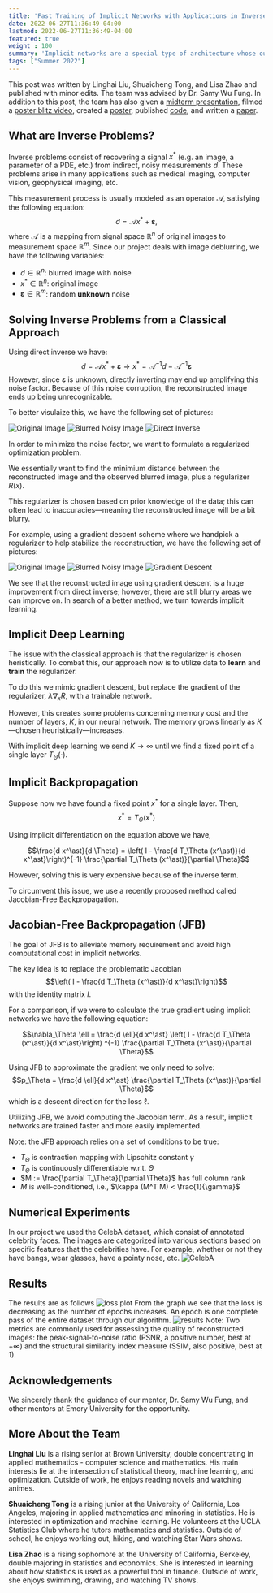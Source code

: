 ```yaml
---
title: 'Fast Training of Implicit Networks with Applications in Inverse Problems'
date: 2022-06-27T11:36:49-04:00
lastmod: 2022-06-27T11:36:49-04:00
featured: true
weight : 100
summary: 'Implicit networks are a special type of architecture whose outputs are defined by a fixed point (or optimality) condition. To evaluate these networks, one performs an iterative process, where each iteration is considered a layer of the network. The depth of these networks often vary depending on the complexity of the input data; for instance, in natural language processing, it might take 3 iterations (or layers) to output the sentiment of a simple sentence, but it might take 100 layers for the network to output the sentiment of a complicated sentence. Unfortunately, training implicit networks efficiently typically comes at additional computational cost. This project explores fast and efficient algorithms for training implicit networks, with emphasis on their applications to inverse problems.'
tags: ["Summer 2022"]
---
```

This post was written by Linghai Liu, Shuaicheng Tong, and Lisa Zhao and published with minor edits. The team was advised by Dr. Samy Wu Fung. In addition to this post, the team has also given a [midterm presentation](Midterm_Presentation_TeamJFB.pdf), filmed a [poster blitz video](https://youtu.be/oIwL3E2yULg), created a [poster](REURET_Poster_Team_JFB.pdf), published [code](https://github.com/lliu58b/Jacobian-free-Backprop-Implicit-Networks), and written a [paper](Manuscript_JFB.pdf). 

## What are Inverse Problems?
Inverse problems consist of recovering a signal $x^\ast$ (e.g. an image, a parameter of a PDE, etc.) from indirect, noisy measurements $d$. These problems arise in many applications such as medical imaging, computer vision, geophysical imaging, etc. 

This measurement process is usually modeled as an operator $\mathcal{A}$, satisfying the following equation: 
$$ d = \mathcal{A} x^\ast + \boldsymbol{\varepsilon}, $$ 
where $\mathcal{A}$ is a mapping from signal space $\mathbb{R}^n$ of original images to measurement space $\mathbb{R}^m$. Since our project deals with image deblurring, we have the following variables:
- $d \in \mathbb{R}^{n}$: blurred image with noise
- $x^\ast \in \mathbb{R}^{n}$: original image
- $\boldsymbol{\varepsilon} \in \mathbb{R}^{m}$: random **unknown** noise 

## Solving Inverse Problems from a Classical Approach
Using direct inverse we have:
$$ d = \mathcal{A} x^\ast + \boldsymbol{\varepsilon} \Longrightarrow x^\ast =  \mathcal{A}^{-1} d - \mathcal{A}^{-1} \boldsymbol{\varepsilon} $$
However, since $\boldsymbol{\varepsilon}$ is unknown, directly inverting may end up amplifying this noise factor⁠. Because of this noise corruption, the reconstructed image ends up being unrecognizable. 

To better visulaize this, we have the following set of pictures: 

![Original Image](imgs/inverse1.png "Original Image") ![Blurred Noisy Image](imgs/inverse2.png "Blurred Noisy Image") ![Direct Inverse](imgs/inverse3.png "Direct Inverse")

In order to minimize the noise factor, we want to formulate a regularized optimization problem.

We essentially want to find the minimium distance between the reconstructed image and the observed blurred image, plus a regularizer $R(x)$. 

This regularizer is chosen based on prior knowledge of the data; this can often lead to inaccuracies—meaning the reconstructed image will be a bit blurry. 

For example, using a gradient descent scheme where we handpick a regularizer to help stabilize the reconstruction, we have the following set of pictures: 

![Original Image](imgs/inverse1.png "Original Image") ![Blurred Noisy Image](imgs/inverse2.png "Blurred Noisy Image") ![Gradient Descent](imgs/gd4.png "Gradient Descent")

We see that the reconstructed image using gradient descent is a huge improvement from direct inverse; however, there are still blurry areas we can improve on. In search of a better method, we turn towards implicit learning.  

## Implicit Deep Learning
The issue with the classical approach is that the regularizer is chosen heristically. To combat this, our approach now is to utilize data to **learn** and **train** the regularizer.

To do this we mimic gradient descent, but replace the gradient of the regularizer, $\lambda \nabla_x R$, with a trainable network. 

However, this creates some problems concerning memory cost and the number of layers, $K$, in our neural network. The memory grows linearly as $K$—chosen heuristically—increases. 

With implicit deep learning we send $K \to \infty$ until we find a fixed point of a single layer $T_\Theta(\cdot)$. 

## Implicit Backpropagation 
Suppose now we have found a fixed point $x^\ast$ for a single layer. Then, $$ x^\ast = T_\Theta (x^\ast) $$

Using implicit differentiation on the equation above we have, 

$$\frac{d x^\ast}{d \Theta} = \left( I - \frac{d T_\Theta (x^\ast)}{d x^\ast}\right)^{-1} \frac{\partial T_\Theta (x^\ast)}{\partial \Theta}$$ 

However, solving this is very expensive because of the inverse term.

To circumvent this issue, we use a recently proposed method called Jacobian-Free Backpropagation.

## Jacobian-Free Backpropagation (JFB)
The goal of JFB is to alleviate memory requirement and avoid high computational cost in implicit networks. 

The key idea is to replace the problematic Jacobian $$\left( I - \frac{d T_\Theta (x^\ast)}{d x^\ast}\right)$$ with the identity matrix $I$. 

For a comparison, if we were to calculate the true gradient using implicit networks we have the following equation: 

$$\nabla_\Theta \ell = \frac{d \ell}{d x^\ast} \left( I - \frac{d T_\Theta (x^\ast)}{d x^\ast}\right) ^{-1} \frac{\partial T_\Theta (x^\ast)}{\partial \Theta}$$

Using JFB to approximate the gradient we only need to solve: 
$$p_\Theta = \frac{d \ell}{d x^\ast} \frac{\partial T_\Theta (x^\ast)}{\partial \Theta}$$ 
which is a descent direction for the loss $\ell$. 

Utilizing JFB, we avoid computing the Jacobian term. As a result, implicit networks are trained faster and more easily implemented.  

Note: the JFB approach relies on a set of conditions to be true:
- $T_\Theta$ is contraction mapping with Lipschitz constant $\gamma$
- $T_\Theta$ is continuously differentiable w.r.t. $\Theta$
- $M := \frac{\partial T_\Theta}{\partial \Theta}$ has full column rank 
- $M$ is well-conditioned, i.e., $\kappa (M^T M) < \frac{1}{\gamma}$

## Numerical Experiments
In our project we used the CelebA dataset, which consist of annotated celebrity faces. The images are categorized into various sections based on specific features that the celebrities have. For example, whether or not they have bangs, wear glasses, have a pointy nose, etc. 
![CelebA](imgs/celebA.jpg)

## Results
The results are as follows
![loss plot](imgs/loss_plot-1.jpg)
From the graph we see that the loss is decreasing as the number of epochs increases. An epoch is one complete pass of the entire dataset through our algorithm. 
![results](imgs/truth_36-1.jpg)
Note: Two metrics are commonly used for assessing the quality of reconstructed images: the peak-signal-to-noise ratio (PSNR, a positive number, best at $+\infty$) and the structural similarity index measure (SSIM, also positive, best at $1$).

## Acknowledgements
We sincerely thank the guidance of our mentor, Dr. Samy Wu Fung, and other mentors at Emory University for the opportunity. 

## More About the Team
**Linghai Liu** is a rising senior at Brown University, double concentrating in applied mathematics - computer science and mathematics. His main interests lie at the intersection of statistical theory, machine learning, and optimization. Outside of work, he enjoys reading novels and watching animes. 

**Shuaicheng Tong** is a rising junior at the University of California, Los Angeles, majoring in applied mathematics and minoring in statistics. He is interested in optimization and machine learning. He volunteers at the UCLA Statistics Club where he tutors mathematics and statistics. Outside of school, he enjoys working out, hiking, and watching Star Wars shows.

**Lisa Zhao** is a rising sophomore at the University of California, Berkeley, double majoring in statistics and economics. She is interested in learning  about how statistics is used as a powerful tool in finance. Outside of work, she enjoys swimming, drawing, and watching TV shows.